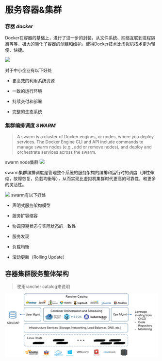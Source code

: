 # 服务容器&集群

### 容器 *docker*
Docker在容器的基础上，进行了进一步的封装，从文件系统、网络互联到进程隔离等等，极大的简化了容器的创建和维护。使得Docker技术比虚拟机技术更为轻便、快捷。

![](https://yeasy.gitbooks.io/docker_practice/content/introduction/_images/docker.png)

对于中小企业有以下好处

- 更高效的利用系统资源

- 一致的运行环境

- 持续交付和部署

- 完整的生态系统


### 集群编排调度 *SWARM*

> A swarm is a cluster of Docker engines, or nodes, where you deploy services. The Docker Engine CLI and API include commands to manage swarm nodes (e.g., add or remove nodes), and deploy and orchestrate services across the swarm.

swarm node集群
![](https://docs.docker.com/engine/swarm/images/swarm-diagram.png)

swarm集群编排调度是管理整个系统的服务架构的编排和运行时的调度（弹性伸缩，故障恢复，负载均衡等），从而实现比虚拟机集群时代更高的可靠性，和更多的灵活性。

![](https://docs.docker.com/engine/swarm/images/service-lifecycle.png)
swarm有以下好处

- 声明式服务架构模型

- 服务扩容缩容

- 协调预期状态与实际状态的一致性

- 服务发现

- 负载均衡

- 滚动更新（Rolling Update）

## 容器集群服务整体架构
> 使用rancher catalog来说明

![](images/rancher.jpeg)











  



